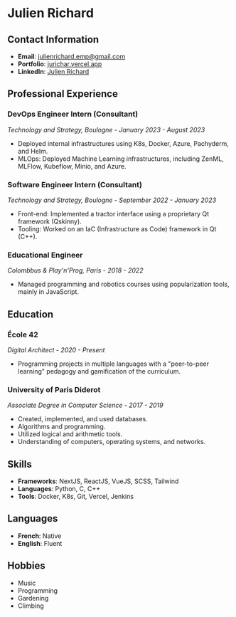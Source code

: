 # Julien Richard

## Contact Information

- **Email**: [julienrichard.emp@gmail.com](mailto:julienrichard.emp@gmail.com)
- **Portfolio**: [jurichar.vercel.app](https://jurichar.vercel.app)
- **LinkedIn**: [Julien Richard](https://www.linkedin.com/in/julien-rchd/)

## Professional Experience

### DevOps Engineer Intern (Consultant)

*Technology and Strategy, Boulogne - January 2023 - August 2023*

- Deployed internal infrastructures using K8s, Docker, Azure, Pachyderm, and Helm.
- MLOps: Deployed Machine Learning infrastructures, including ZenML, MLFlow, Kubeflow, Minio, and Azure.

### Software Engineer Intern (Consultant)

*Technology and Strategy, Boulogne - September 2022 - January 2023*

- Front-end: Implemented a tractor interface using a proprietary Qt framework (Qskinny).
- Tooling: Worked on an IaC (Infrastructure as Code) framework in Qt (C++).

### Educational Engineer

*Colombbus & Play'n'Prog, Paris - 2018 - 2022*

- Managed programming and robotics courses using popularization tools, mainly in JavaScript.

## Education

### École 42

*Digital Architect - 2020 - Present*

- Programming projects in multiple languages with a "peer-to-peer learning" pedagogy and gamification of the curriculum.

### University of Paris Diderot

*Associate Degree in Computer Science - 2017 - 2019*

- Created, implemented, and used databases.
- Algorithms and programming.
- Utilized logical and arithmetic tools.
- Understanding of computers, operating systems, and networks.

## Skills

- **Frameworks**: NextJS, ReactJS, VueJS, SCSS, Tailwind
- **Languages**: Python, C, C++
- **Tools**: Docker, K8s, Git, Vercel, Jenkins

## Languages

- **French**: Native
- **English**: Fluent

## Hobbies

- Music
- Programming
- Gardening
- Climbing
